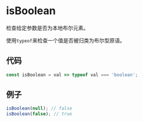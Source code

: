 # isBoolean

检查给定参数是否为本地布尔元素。

使用`typeof`来检查一个值是否被归类为布尔型原语。

## 代码

```js
const isBoolean = val => typeof val === 'boolean';
```

## 例子

```js
isBoolean(null); // false
isBoolean(false); // true
```
